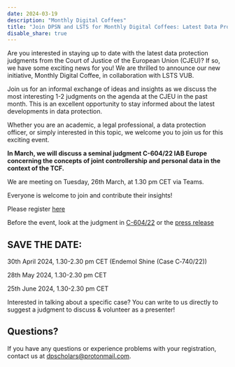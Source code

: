 ```yaml
---
date: 2024-03-19
description: "Monthly Digital Coffees"
title: "Join DPSN and LSTS for Monthly Digital Coffees: Latest Data Protection Judgments from CJEU on 26 March"
disable_share: true
---
```


Are you interested in staying up to date with the latest data protection judgments from the Court of Justice of the European Union (CJEU)? 
If so, we have some exciting news for you! We are thrilled to announce our new initiative, Monthly Digital Coffee, in collaboration with LSTS VUB.

Join us for an informal exchange of ideas and insights as we discuss the most interesting 1-2 judgments on the agenda at the CJEU in the past month. 
This is an excellent opportunity to stay informed about the latest developments in data protection.

Whether you are an academic, a legal professional, a data protection officer, or simply interested in this topic, we welcome you to join us for this exciting event.

**In March, we will discuss a seminal judgment C-604/22 IAB Europe concerning the concepts of joint controllership and personal data in the context of the TCF.**

We are meeting on Tuesday, 26th March, at 1.30 pm CET via Teams.

Everyone is welcome to join and contribute their insights!

Please register [here](https://events.teams.microsoft.com/event/91b740b4-d495-46fa-98d9-e511525e1599@d3f434ee-643c-409f-94aa-6db2f23545ce)

Before the event, look at the judgment in [C-604/22](https://curia.europa.eu/juris/document/document.jsf?text=&docid=283529&pageIndex=0&doclang=EN&mode=lst&dir=&occ=first&part=1&cid=7133823)
or the [press release](https://curia.europa.eu/jcms/upload/docs/application/pdf/2024-03/cp240044en.pdf)

## SAVE THE DATE: ##
30th April 2024, 1.30-2.30 pm CET (Endemol Shine (Case C‑740/22))

28th May 2024, 1.30-2.30 pm CET

25th June 2024, 1.30-2.30 pm CET

Interested in talking about a specific case? You can write to us directly to suggest a judgment to discuss & volunteer as a presenter!

## Questions? ##

If you have any questions or experience problems with your registration, contact us at
[dpscholars@protonmail.com](mailto:dpscholars@protonmail.com).

